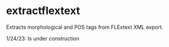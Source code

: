 # extractflextext
Extracts morphological and POS tags from FLExtext XML export. 

1/24/23: Is under construction
